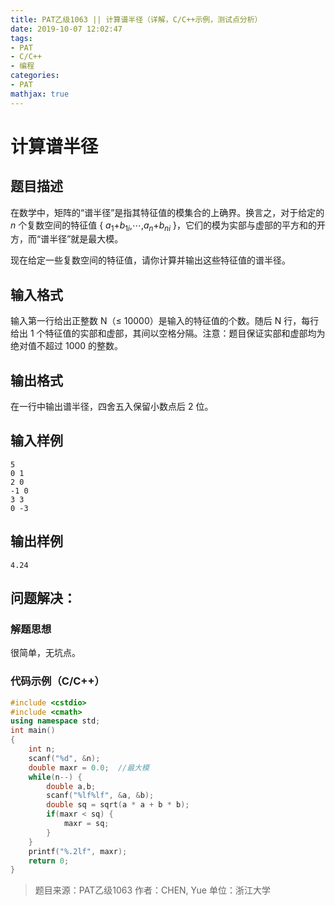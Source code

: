 ```yaml
---
title: PAT乙级1063 || 计算谱半径（详解，C/C++示例，测试点分析）
date: 2019-10-07 12:02:47
tags:
- PAT
- C/C++
- 编程
categories:
- PAT
mathjax: true
---
```


# **计算谱半径**
## **题目描述**
在数学中，矩阵的“谱半径”是指其特征值的模集合的上确界。换言之，对于给定的 *n* 个复数空间的特征值 { $a_1$+$b_{1i}$,⋯,$a_n$+$b_{ni}$ }，它们的模为实部与虚部的平方和的开方，而“谱半径”就是最大模。

现在给定一些复数空间的特征值，请你计算并输出这些特征值的谱半径。

## **输入格式**
输入第一行给出正整数 N（≤ 10000）是输入的特征值的个数。随后 N 行，每行给出 1 个特征值的实部和虚部，其间以空格分隔。注意：题目保证实部和虚部均为绝对值不超过 1000 的整数。

## **输出格式**
在一行中输出谱半径，四舍五入保留小数点后 2 位。
## **输入样例**
```null
5
0 1
2 0
-1 0
3 3
0 -3
```
## **输出样例**
```null
4.24
```

## 问题解决：
### 解题思想
很简单，无坑点。

### 代码示例（C/C++）

```cpp
#include <cstdio>
#include <cmath>
using namespace std;
int main()
{
    int n;
    scanf("%d", &n);
    double maxr = 0.0;  //最大模
    while(n--) {
        double a,b;
        scanf("%lf%lf", &a, &b);
        double sq = sqrt(a * a + b * b);
        if(maxr < sq) {
            maxr = sq;
        }
    }
    printf("%.2lf", maxr);
    return 0;
}
```
>题目来源：PAT乙级1063
>作者：CHEN, Yue
>单位：浙江大学